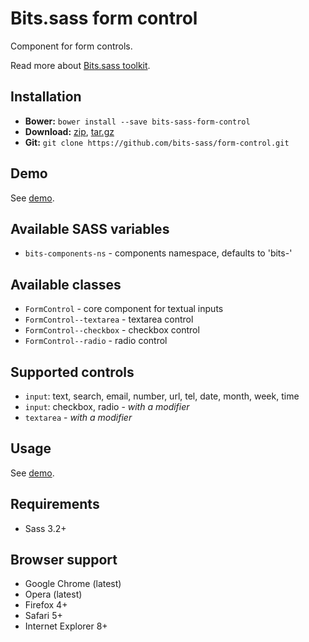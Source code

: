 # Bits.sass form control

Component for form controls.

Read more about [Bits.sass toolkit](https://github.com/bits-sass/bits.sass).

## Installation

* __Bower:__ `bower install --save bits-sass-form-control`
* __Download:__ [zip](https://github.com/bits-sass/form-control/zipball/master), [tar.gz](https://github.com/bits-sass/form-control/tarball/master)
* __Git:__ `git clone https://github.com/bits-sass/form-control.git`

## Demo

See [demo](https://rawgithub.com/bits-sass/form-control/master/demo/index.html).

## Available SASS variables

* `bits-components-ns` - components namespace, defaults to 'bits-'

## Available classes

* `FormControl` - core component for textual inputs
* `FormControl--textarea` - textarea control
* `FormControl--checkbox` - checkbox control
* `FormControl--radio` - radio control

## Supported controls

* `input`: text, search, email, number, url, tel, date, month, week, time
* `input`: checkbox, radio - *with a modifier*
* `textarea` - *with a modifier*

## Usage

See [demo](https://rawgithub.com/bits-sass/form-control/master/demo/index.html).

## Requirements

* Sass 3.2+

## Browser support

* Google Chrome (latest)
* Opera (latest)
* Firefox 4+
* Safari 5+
* Internet Explorer 8+
